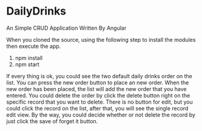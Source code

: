 # DailyDrinks
An Simple CRUD Application Written By Angular

When you cloned the source, using the following step to install the modules then execute the app.
1. npm install
2. npm start

If every thing is ok, you could see the two default daily drinks order on the list.
You can press the new order button to place an new order.
When the new order has been placed, the list will add the new order that you have entered.
You could delete the order by click the delete button right on the specific record that you want to delete. 
There is no button for edit, but you could click the record on the list, after that, you will see the single record edit view. By the way, you could decide whether or not delete the record by just click the save of forget it button.
